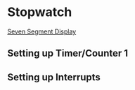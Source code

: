 # Stopwatch

<a href="https://github.com/kiarazhu/Seven-Segment-Display"> Seven Segment Display </a>

## Setting up Timer/Counter 1

## Setting up Interrupts
